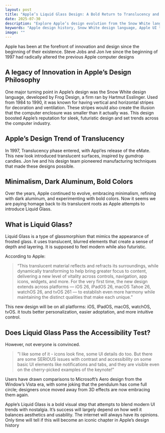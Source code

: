 ```yaml
---
layout: post
title: "Apple’s Liquid Glass Design: A Bold Return to Translucency and the Internet’s Mixed Reaction"
date: 2025-07-30
description: "Explore Apple’s design evolution from the Snow White language to the new Liquid Glass UI. Discover how innovation and nostalgia shape Apple’s modern aesthetic."
keywords: "Apple design history, Snow White design language, Apple UI trends, Liquid Glass Apple, glassmorphism design, Apple translucent design, Jon Ive design, Apple macOS design, iOS design trends, Apple innovation, modern UI design, Apple product design evolution, Apple accessibility design, Apple UI accessibility, tech design trends"
image: ""
---
```



Apple has been at the forefront of innovation and design since the beginning of their existence. Steve Jobs and Jon Ive since the beginning of 1997 had radically altered the previous Apple computer designs

## A legacy of Innovation in Apple’s Design Philosophy

One major turning point in Apple’s design was the Snow White design language, developed by Frog Design, a firm ran by Hartmut Esslinger. Used from 1984 to 1990, it was known for having vertical and horizontal stripes for decoration and ventilation. These stripes would also create the illusion that the computer enclosure was smaller than it actually was. This design boosted Apple’s reputation for sleek, futuristic design and set trends across the computer industry.

## Apple’s Design Trend of Translucency

In 1997, Translucency phase entered, with Appl’es release of the eMate. This new look introduced translucent surfaces, inspired by gumdrop candies. Jon Ive and his design team pioneered manufacturing techniques that made these designs possible.

## Minimalism, Dark Aluminum, Bold Colors

Over the years, Apple continued to evolve, embracing minimalism, refining with dark aluminum, and experimenting with bold colors. Now it seems we are paying homage back to its translucent roots as Apple attempts to introduce Liquid Glass.

## What is Liquid Glass?

Liquid Glass is a type of glassmorphism that mimics the appearance of frosted glass. it uses translucent, blurred elements that create a sense of depth and layering. It is supposed to feel modern while also futuristic.

According to Apple:

> “This translucent material reflects and refracts its surroundings, while dynamically transforming to help bring greater focus to content, delivering a new level of vitality across controls, navigation, app icons, widgets, and more. For the very first time, the new design extends across platforms — iOS 26, iPadOS 26, macOS Tahoe 26, watchOS 26, and tvOS 261 — to establish even more harmony while maintaining the distinct qualities that make each unique.”

This new design will be on all platforms: iOS, IPadOS, macOS, watchOS, tvOS. it touts better personalization, easier adoptation, and more intuitive control.

## Does Liquid Glass Pass the Accessibility Test?

However, not everyone is convinced.

> ”I like some of it - icons look fine, some UI details do too. But there are some SERIOUS issues with contrast and accessibility on some basic UI elements like notifications and tabs, and they are visible even on the cherry-picked examples of the keynote!”

Users have drawn comparisons to Microsoft’s Aero design from the Window’s Vista era, with some joking that the pendulum has come full circle; designers once moved away from 3D effects are now embracing them again.

Apple’s Liquid Glass is a bold visual step that attempts to blend modern UI trends with nostalgia. It’s success will largely depend on how well it balances aesthetics and usability. The internet will always have its opinions. Only time will tell if this will become an iconic chapter in Apple’s design history
